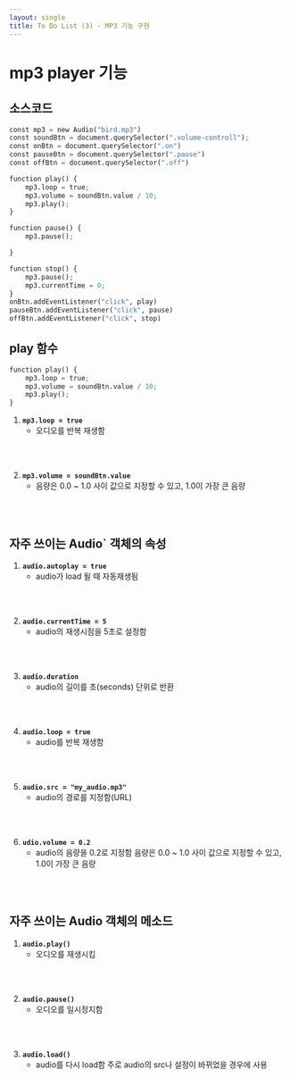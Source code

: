 ```yaml
---
layout: single
title: To Do List (3) - MP3 기능 구현
---
```

# mp3 player 기능 

## 소스코드 


```python
const mp3 = new Audio("bird.mp3")
const soundBtn = document.querySelector(".volume-controll");
const onBtn = document.querySelector(".on")
const pauseBtn = document.querySelector(".pause")
const offBtn = document.querySelector(".off")

function play() {
    mp3.loop = true;
    mp3.volume = soundBtn.value / 10;
    mp3.play();
}

function pause() {
    mp3.pause();

}

function stop() {
    mp3.pause();
    mp3.currentTime = 0;
}
onBtn.addEventListener("click", play)
pauseBtn.addEventListener("click", pause)
offBtn.addEventListener("click", stop)
```

## play 함수 


```python
function play() {
    mp3.loop = true;
    mp3.volume = soundBtn.value / 10;
    mp3.play();
}
```

1. **`mp3.loop = true`**   
    + 오디오를 반복 재생함 
<br>
<br>

2. **`mp3.volume = soundBtn.value`**   
    + 음량은 0.0 ~ 1.0 사이 값으로 지정할 수 있고, 1.0이 가장 큰 음량
<br> 
<br>

## 자주 쓰이는 Audio` 객체의 속성

1. **`audio.autoplay = true`**
    + audio가 load 될 때 자동재생됨
<br> 
<br>  
     
2. **`audio.currentTime = 5`**
    + audio의 재생시점을 5초로 설정함
<br> 
<br>

3. **`audio.duration`**
    + audio의 길이를 초(seconds) 단위로 반환
<br> 
<br>   
   
4. **`audio.loop = true`**
    + audio를 반복 재생함
<br> 
<br>   
   
5. **`audio.src = "my_audio.mp3"`**
    + audio의 경로를 지정함(URL)
<br> 
<br>   
   
6. **`udio.volume = 0.2`**
    + audio의 음량을 0.2로 지정함
      음량은 0.0 ~ 1.0 사이 값으로 지정할 수 있고, 1.0이 가장 큰 음량
<br> 
<br>   
   
## 자주 쓰이는 Audio 객체의 메소드

1. **`audio.play()`**
    + 오디오를 재생시킴 
<br> 
<br>   
   
2. **`audio.pause()`**
    + 오디오를 일시정지함 

<br> 
<br>
   
3. **`audio.load()`**
    + audio를 다시 load함
      주로 audio의 src나 설정이 바뀌었을 경우에 사용
<br> 
<br>   
   
